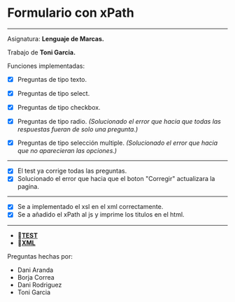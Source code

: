 # Formulario con xPath
---------------------------------------------------------------------------------------------------------------------
Asignatura: **Lenguaje de Marcas.**

Trabajo de **Toni Garcia.**

Funciones implementadas:

  - [x] Preguntas de tipo texto.
  - [x] Preguntas de tipo select.
  - [x] Preguntas de tipo checkbox.
  - [x] Preguntas de tipo radio. *(Solucionado el error que hacia que todas las respuestas fueran de solo una pregunta.)* 

  - [x] Preguntas de tipo selección multiple. *(Solucionado el error que hacia que no aparecieran las opciones.)*

  ---------------------------------------------------------------------------------------------------------------------
  - [x] El test ya corrige todas las preguntas.
  - [x] Solucionado el error que hacia que el boton "Corregir" actualizara la pagina.
  ---------------------------------------------------------------------------------------------------------------------
  - [x] Se a implementado el xsl en el xml correctamente.
  - [x] Se a añadido el xPath al js y imprime los titulos en el html.
 ---------------------------------------------------------------------------------------------------------------------
 
  - :memo:[**TEST**](https://cdn.rawgit.com/onesoco/FormsGarcia/xPath/index.html)
   - :page_facing_up:[**XML**](https://cdn.rawgit.com/onesoco/FormsGarcia/xPath/xml/preguntas.xml)
 
Preguntas hechas por: 
- Dani Aranda
- Borja Correa 
- Dani Rodriguez 
- Toni Garcia
